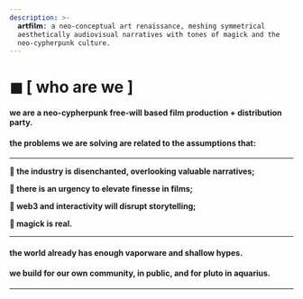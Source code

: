```yaml
---
description: >-
  𝗮𝗿𝘁𝗳𝗶𝗹𝗺: a neo-conceptual art renaissance, meshing symmetrical
  aesthetically audiovisual narratives with tones of magick and the
  neo-cypherpunk culture.
---
```


# ◼ \[ who are we ]



#### w**e are a neo-cypherpunk free-will based film production + distribution party.**

#### **the problems we are solving are related to the assumptions that:**

****

**🌹 the industry is disenchanted, overlooking valuable narratives;**

**🌹 there is an urgency to elevate finesse in films;**

**🌹 web3 and interactivity will disrupt storytelling;**

**🌹 magick is real.**

****

#### **the world already has enough vaporware and shallow hypes.**&#x20;

#### **we build for our own community, in public, and for pluto in aquarius.**

****
